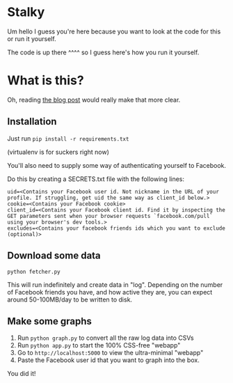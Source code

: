 Stalky
=====

Um hello I guess you're here because you want to look at the code for this or run it yourself.

The code is up there ^^^^ so I guess here's how you run it yourself.

What is this?
=============
Oh, reading [the blog post](https://defaultnamehere.tumblr.com/post/139351766005/graphing-when-your-facebook-friends-are-awake) would really make that more clear.

Installation
-----------

Just run
```pip install -r requirements.txt```

(virtualenv is for suckers right now)

You'll also need to supply some way of authenticating yourself to Facebook.

Do this by creating a SECRETS.txt file with the following lines:

```
uid=<Contains your Facebook user id. Not nickname in the URL of your profile. If struggling, get uid the same way as client_id below.>
cookie=<Contains your Facebook cookie>
client_id=<Contains your Facebook client id. Find it by inspecting the GET parameters sent when your browser requests `facebook.com/pull` using your browser's dev tools.>
excludes=<Contains your facebook friends ids which you want to exclude (optional)>
```

Download some data
------------------

```python fetcher.py```

This will run indefinitely and create data in "log".
Depending on the number of Facebook friends you have, and how active they are, you can expect around 50-100MB/day to be written to disk.

Make some graphs
----------------

1. Run `python graph.py` to convert all the raw log data into CSVs
2. Run `python app.py` to start the 100% CSS-free "webapp"
3. Go to `http://localhost:5000` to view the ultra-minimal "webapp"
4. Paste the Facebook user id that you want to graph into the box.

You did it!
